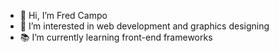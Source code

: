 - 👋 Hi, I’m Fred Campo
- 🤔 I’m interested in web development and graphics designing
- 📚 I’m currently learning front-end frameworks
